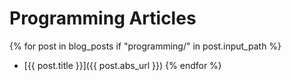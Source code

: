 # Programming Articles

{% for post in blog_posts if "programming/" in post.input_path %}
- [{{ post.title }}]({{ post.abs_url }})
{% endfor %}